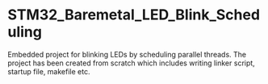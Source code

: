 # STM32_Baremetal_LED_Blink_Scheduling
Embedded project for blinking LEDs by scheduling parallel threads. The project has been created from scratch which includes writing linker script, startup file, makefile etc.
